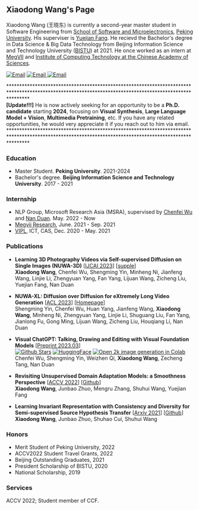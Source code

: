 ## Xiaodong Wang's Page
Xiaodong Wang (王晓东) is currently a second-year master student in Software Engineering from [School of Software and Microelectronics](https://ss.pku.edu.cn), [Peking University](https://www.pku.edu.cn). His superviser is [Yuejian Fang](https://ss.pku.edu.cn/teacherteam/teacherlist/1612-方跃坚.html). He recievd the Bachelor's degree in Data Science & Big Data Technology from Beijing Information Science and Technology University ([BISTU](https://www.bistu.edu.cn)) at 2021. He once worked as an intern at [MegVII](https://www.megvii.com) and [Institute of Computing Technology at the Chinese Academy of Sciences](http://www.ict.cas.cn).

<a href="https://scholar.google.com/citations?user=BEI2qi8AAAAJ&hl=en"><img src="https://img.shields.io/badge/Scholar-blueviolet" alt="Email" /></a>
<a href="https://github.com/Wang-Xiaodong1899"><img src="https://img.shields.io/badge/Github-yellow" alt="Email" /> <a href="mailto:wangxd220@gmail.com"><img src="https://img.shields.io/badge/Email-wangxd220@gmail.com-pink" alt="Email" /></a>

\*******************************************************************************************************************************************************   
**\[Update!!!\]** He is now actively seeking for an opportunity to be a **Ph.D. candidate** starting **2024**, focusing on **Visual Synthesis**, **Large Language Model + Vision**, **Multimedia Pretraining**, etc. If you have any related opportunities, he would very appreciate it if you reach out to him via email.    
\*******************************************************************************************************************************************************

### Education
- Master Student. **Peking University**. 2021-2024    
- Bachelor's degree. **Beijing Information Science and Technology University**. 2017 - 2021

### Internship
- NLP Group, Microsoft Research Asia (MSRA), supervised by [Chenfei Wu](https://chenfei-wu.github.io/) and [Nan Duan](https://nanduan.github.io/). May. 2022 - Now 
- [Megvii Research](https://en.megvii.com/megvii_research), June. 2021 - Sep. 2021
- [VIPL](http://vipl.ict.ac.cn/), ICT, CAS, Dec. 2020 - May. 2021




### Publications
- **Learning 3D Photography Videos via Self-supervised Diffusion on Single Images (NUWA-3D)** \[[IJCAI 2023](https://arxiv.org/abs/2302.10781)\] \[[supple](./assets/IJCAI23_supple.pdf)\]   
**Xiaodong Wang**, Chenfei Wu, Shengming Yin, Minheng Ni, Jianfeng Wang, Linjie Li, Zhengyuan Yang, Fan Yang, Lijuan Wang, Zicheng Liu, Yuejian Fang, Nan Duan

- **NUWA-XL: Diffusion over Diffusion for eXtremely Long Video Generation** \[[ACL 2023](https://aclanthology.org/2023.acl-long.73/)\] \[[Homepage](https://msra-nuwa.azurewebsites.net/#/)\]  
Shengming Yin, Chenfei Wu, Huan Yang, Jianfeng Wang, **Xiaodong Wang**, Minheng Ni, Zhengyuan Yang, Linjie Li, Shuguang Liu, Fan Yang, Jianlong Fu, Gong Ming, Lijuan Wang, Zicheng Liu, Houqiang Li, Nan Duan   

- **Visual ChatGPT: Talking, Drawing and Editing with Visual Foundation Models** \[[Preprint 2023.03](https://arxiv.org/abs/2303.04671)]   
[![Github Stars](https://img.shields.io/github/stars/microsoft/TaskMatrix.svg)](https://github.com/microsoft/TaskMatrix) [![HuggingFace](https://img.shields.io/badge/%F0%9F%A4%97-Open%20in%20Spaces-blue)](https://huggingface.co/spaces/microsoft/visual_chatgpt) [![Open 2k image generation in Colab](https://colab.research.google.com/assets/colab-badge.svg)](https://colab.research.google.com/drive/1P3jJqKEWEaeNcZg8fODbbWeQ3gxOHk2-?usp=sharing)   
Chenfei Wu, Shengming Yin, Weizhen Qi, **Xiaodong Wang**, Zecheng Tang, Nan Duan  

- **Revisiting Unsupervised Domain Adaptation Models: a Smoothness Perspective** \[[ACCV 2022](https://openaccess.thecvf.com/content/ACCV2022/html/Wang_Revisiting_Unsupervised_Domain_Adaptation_Models_a_Smoothness_Perspective_ACCV_2022_paper.html)\] \[[Github](https://github.com/Wang-Xiaodong1899/LeCo_UDA)\]  
**Xiaodong Wang**, Junbao Zhuo, Mengru Zhang, Shuhui Wang, Yuejian Fang

- **Learning Invariant Representation with Consistency and Diversity for Semi-supervised Source Hypothesis Transfer** \[[Arxiv 2021](https://arxiv.org/abs/2107.03008)\] \[[Github](https://github.com/Wang-Xiaodong1899/SSHT)\]   
**Xiaodong Wang**, Junbao Zhuo, Shuhao Cui, Shuhui Wang

### Honors
- Merit Student of Peking University, 2022
- ACCV2022 Student Travel Grants, 2022
- Beijing Outstanding Graduates, 2021
- President Scholarship of BISTU, 2020
- National Scholarship, 2019

### Services
ACCV 2022; Student member of CCF.
